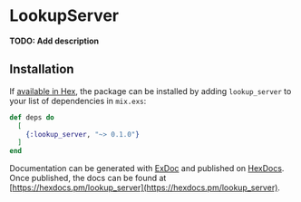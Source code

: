 # LookupServer

**TODO: Add description**

## Installation

If [available in Hex](https://hex.pm/docs/publish), the package can be installed
by adding `lookup_server` to your list of dependencies in `mix.exs`:

```elixir
def deps do
  [
    {:lookup_server, "~> 0.1.0"}
  ]
end
```

Documentation can be generated with [ExDoc](https://github.com/elixir-lang/ex_doc)
and published on [HexDocs](https://hexdocs.pm). Once published, the docs can
be found at [https://hexdocs.pm/lookup_server](https://hexdocs.pm/lookup_server).

